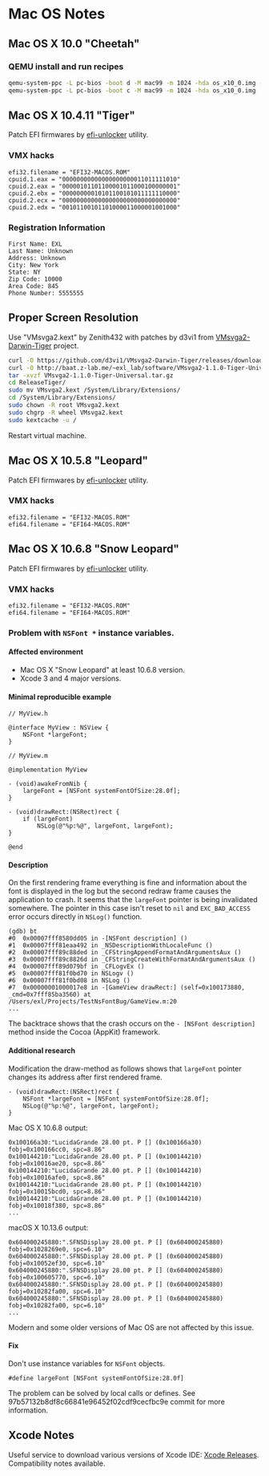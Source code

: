 Mac OS Notes
============

## Mac OS X 10.0 "Cheetah"

### QEMU install and run recipes

```bash
qemu-system-ppc -L pc-bios -boot d -M mac99 -m 1024 -hda os_x10_0.img -cdrom osx_100_4k78_install.iso
qemu-system-ppc -L pc-bios -boot c -M mac99 -m 1024 -hda os_x10_0.img
```

## Mac OS X 10.4.11 "Tiger"

Patch EFI firmwares by [efi-unlocker](https://github.com/sakurayz/efi-unlocker) utility.

### VMX hacks

```
efi32.filename = "EFI32-MACOS.ROM"
cpuid.1.eax = "00000000000000000000011011111010"
cpuid.2.eax = "00000101101100001011000100000001"
cpuid.2.ebx = "00000000010101100101011111110000"
cpuid.2.ecx = "00000000000000000000000000000000"
cpuid.2.edx = "00101100101101000011000001001000"
```

### Registration Information

```
First Name: EXL
Last Name: Unknown
Address: Unknown
City: New York
State: NY
Zip Code: 10000
Area Code: 845
Phone Number: 5555555
```

## Proper Screen Resolution

Use "VMsvga2.kext" by Zenith432 with patches by d3vi1 from [VMsvga2-Darwin-Tiger](https://github.com/d3vi1/VMsvga2-Darwin-Tiger/) project.

```bash
curl -O https://github.com/d3vi1/VMsvga2-Darwin-Tiger/releases/download/1.1.0-Tiger/VMsvga2-1.1.0-Tiger-Universal.tar.gz # Modern HTTPS doesn't work on Mac OS 10.4 Tiger.
curl -O http://baat.z-lab.me/~exl_lab/software/VMsvga2-1.1.0-Tiger-Universal.tar.gz # HTTP mirror.
tar -xvzf VMsvga2-1.1.0-Tiger-Universal.tar.gz
cd ReleaseTiger/
sudo mv VMsvga2.kext /System/Library/Extensions/
cd /System/Library/Extensions/
sudo chown -R root VMsvga2.kext
sudo chgrp -R wheel VMsvga2.kext
sudo kextcache -u /
```

Restart virtual machine.

## Mac OS X 10.5.8 "Leopard"

Patch EFI firmwares by [efi-unlocker](https://github.com/sakurayz/efi-unlocker) utility.

### VMX hacks

```
efi32.filename = "EFI32-MACOS.ROM"
efi64.filename = "EFI64-MACOS.ROM"
```

## Mac OS X 10.6.8 "Snow Leopard"

Patch EFI firmwares by [efi-unlocker](https://github.com/sakurayz/efi-unlocker) utility.

### VMX hacks

```
efi32.filename = "EFI32-MACOS.ROM"
efi64.filename = "EFI64-MACOS.ROM"
```

### Problem with `NSFont *` instance variables.

#### Affected environment

* Mac OS X "Snow Leopard" at least 10.6.8 version.
* Xcode 3 and 4 major versions.

#### Minimal reproducible example

```objc
// MyView.h

@interface MyView : NSView {
	NSFont *largeFont;
}
```

```objc
// MyView.m

@implementation MyView

- (void)awakeFromNib {
	largeFont = [NSFont systemFontOfSize:28.0f];
}

- (void)drawRect:(NSRect)rect {
	if (largeFont)
		NSLog(@"%p:%@", largeFont, largeFont);
}

@end
```

#### Description

On the first rendering frame everything is fine and information about the font is displayed in the log but the second redraw frame causes the application to crash. It seems that the `largeFont` pointer is being invalidated somewhere. The pointer in this case isn't reset to `nil` and `EXC_BAD_ACCESS` error occurs directly in `NSLog()` function.

```
(gdb) bt
#0  0x00007fff8580dd05 in -[NSFont description] ()
#1  0x00007fff81eaa492 in _NSDescriptionWithLocaleFunc ()
#2  0x00007fff89c88ded in _CFStringAppendFormatAndArgumentsAux ()
#3  0x00007fff89c8826d in _CFStringCreateWithFormatAndArgumentsAux ()
#4  0x00007fff89d079bf in _CFLogvEx ()
#5  0x00007fff81f0bd70 in NSLogv ()
#6  0x00007fff81f0bd08 in NSLog ()
#7  0x00000001000017e8 in -[GameView drawRect:] (self=0x100173880, _cmd=0x7fff85ba3560) at /Users/exl/Projects/TestNsFontBug/GameView.m:20
...
```

The backtrace shows that the crash occurs on the `- [NSFont description]` method inside the Cocoa (AppKit) framework.

#### Additional research

Modification the draw-method as follows shows that `largeFont` pointer changes its address after first rendered frame.

```objc
- (void)drawRect:(NSRect)rect {
	NSFont *largeFont = [NSFont systemFontOfSize:28.0f];
	NSLog(@"%p:%@", largeFont, largeFont);
}
```

Mac OS X 10.6.8 output:

```
0x100166a30:"LucidaGrande 28.00 pt. P [] (0x100166a30) fobj=0x100166cc0, spc=8.86"
0x100144210:"LucidaGrande 28.00 pt. P [] (0x100144210) fobj=0x10016ae20, spc=8.86"
0x100144210:"LucidaGrande 28.00 pt. P [] (0x100144210) fobj=0x10016afe0, spc=8.86"
0x100144210:"LucidaGrande 28.00 pt. P [] (0x100144210) fobj=0x10015bcd0, spc=8.86"
0x100144210:"LucidaGrande 28.00 pt. P [] (0x100144210) fobj=0x10018f380, spc=8.86"
...
```

macOS X 10.13.6 output:

```
0x604000245880:".SFNSDisplay 28.00 pt. P [] (0x604000245880) fobj=0x1028269e0, spc=6.10"
0x604000245880:".SFNSDisplay 28.00 pt. P [] (0x604000245880) fobj=0x10052ef30, spc=6.10"
0x604000245880:".SFNSDisplay 28.00 pt. P [] (0x604000245880) fobj=0x100605770, spc=6.10"
0x604000245880:".SFNSDisplay 28.00 pt. P [] (0x604000245880) fobj=0x10282fa00, spc=6.10"
0x604000245880:".SFNSDisplay 28.00 pt. P [] (0x604000245880) fobj=0x10282fa00, spc=6.10"
...
```

Modern and some older versions of Mac OS are not affected by this issue.

#### Fix

Don't use instance variables for `NSFont` objects.

```objc
#define largeFont [NSFont systemFontOfSize:28.0f]
```

The problem can be solved by local calls or defines. See 97b57132b8df8c66841e96452f02cdf9cecfbc9e commit for more information.

## Xcode Notes

Useful service to download various versions of Xcode IDE: [Xcode Releases](https://xcodereleases.com/). Compatibility notes available.

